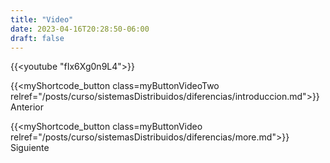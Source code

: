 ```yaml
---
title: "Video"
date: 2023-04-16T20:28:50-06:00
draft: false
---
```


{{<youtube "fIx6Xg0n9L4">}}

{{<myShortcode_button class=myButtonVideoTwo relref="/posts/curso/sistemasDistribuidos/diferencias/introduccion.md">}} Anterior

{{<myShortcode_button class=myButtonVideo relref="/posts/curso/sistemasDistribuidos/diferencias/more.md">}} Siguiente
